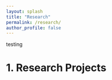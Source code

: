 ```yaml
---
layout: splash
title: "Research"
permalink: /research/
author_profile: false
---
```


testing

<!-- {% if author.googlescholar %}
  You can also find my articles on <u><a href="{{author.googlescholar}}">my Google Scholar profile</a>.</u>
{% endif %}

{% include base_path %}

{% for post in site.publications reversed %}
  {% include archive-single.html %}
{% endfor %} -->

# 1. Research Projects
<!-- My research interest lies at the intersection of lunar positioning, navigation, and timing (PNT), astrodynamics, spacecraft guidance, navigation, and control (GNC), and multi-agent systems. Below are the lists of research projects that I have worked on at Stanford University, Georgia Institute of Technology, and The University of Tokyo. -->
